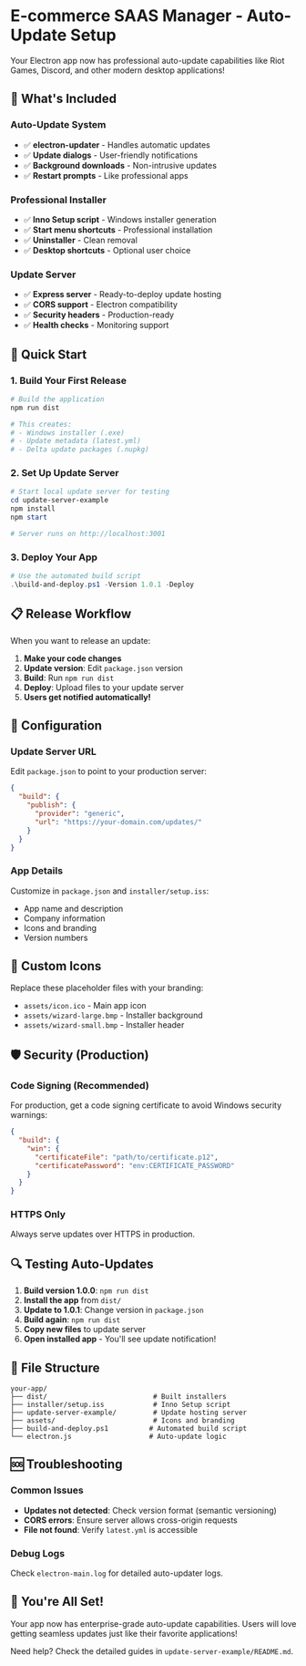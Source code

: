 # E-commerce SAAS Manager - Auto-Update Setup

Your Electron app now has professional auto-update capabilities like Riot Games, Discord, and other modern desktop applications!

## 🎯 What's Included

### Auto-Update System
- ✅ **electron-updater** - Handles automatic updates
- ✅ **Update dialogs** - User-friendly notifications
- ✅ **Background downloads** - Non-intrusive updates
- ✅ **Restart prompts** - Like professional apps

### Professional Installer
- ✅ **Inno Setup script** - Windows installer generation
- ✅ **Start menu shortcuts** - Professional installation
- ✅ **Uninstaller** - Clean removal
- ✅ **Desktop shortcuts** - Optional user choice

### Update Server
- ✅ **Express server** - Ready-to-deploy update hosting
- ✅ **CORS support** - Electron compatibility
- ✅ **Security headers** - Production-ready
- ✅ **Health checks** - Monitoring support

## 🚀 Quick Start

### 1. Build Your First Release

```powershell
# Build the application
npm run dist

# This creates:
# - Windows installer (.exe)
# - Update metadata (latest.yml)
# - Delta update packages (.nupkg)
```

### 2. Set Up Update Server

```powershell
# Start local update server for testing
cd update-server-example
npm install
npm start

# Server runs on http://localhost:3001
```

### 3. Deploy Your App

```powershell
# Use the automated build script
.\build-and-deploy.ps1 -Version 1.0.1 -Deploy
```

## 📋 Release Workflow

When you want to release an update:

1. **Make your code changes**
2. **Update version**: Edit `package.json` version
3. **Build**: Run `npm run dist`  
4. **Deploy**: Upload files to your update server
5. **Users get notified automatically!**

## 🔧 Configuration

### Update Server URL

Edit `package.json` to point to your production server:

```json
{
  "build": {
    "publish": {
      "provider": "generic", 
      "url": "https://your-domain.com/updates/"
    }
  }
}
```

### App Details

Customize in `package.json` and `installer/setup.iss`:
- App name and description
- Company information
- Icons and branding
- Version numbers

## 🎨 Custom Icons

Replace these placeholder files with your branding:
- `assets/icon.ico` - Main app icon
- `assets/wizard-large.bmp` - Installer background
- `assets/wizard-small.bmp` - Installer header

## 🛡️ Security (Production)

### Code Signing (Recommended)

For production, get a code signing certificate to avoid Windows security warnings:

```json
{
  "build": {
    "win": {
      "certificateFile": "path/to/certificate.p12",
      "certificatePassword": "env:CERTIFICATE_PASSWORD"
    }
  }
}
```

### HTTPS Only

Always serve updates over HTTPS in production.

## 🔍 Testing Auto-Updates

1. **Build version 1.0.0**: `npm run dist`
2. **Install the app** from `dist/`
3. **Update to 1.0.1**: Change version in `package.json`
4. **Build again**: `npm run dist` 
5. **Copy new files** to update server
6. **Open installed app** - You'll see update notification!

## 📁 File Structure

```
your-app/
├── dist/                          # Built installers
├── installer/setup.iss            # Inno Setup script  
├── update-server-example/         # Update hosting server
├── assets/                        # Icons and branding
├── build-and-deploy.ps1          # Automated build script
└── electron.js                   # Auto-update logic
```

## 🆘 Troubleshooting

### Common Issues
- **Updates not detected**: Check version format (semantic versioning)
- **CORS errors**: Ensure server allows cross-origin requests
- **File not found**: Verify `latest.yml` is accessible

### Debug Logs
Check `electron-main.log` for detailed auto-updater logs.

## 🎉 You're All Set!

Your app now has enterprise-grade auto-update capabilities. Users will love getting seamless updates just like their favorite applications!

Need help? Check the detailed guides in `update-server-example/README.md`.
